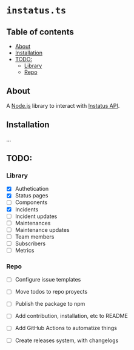 # `instatus.ts`

## Table of contents
  - [About](#about)
  - [Installation](#installation)
  - [TODO:](#todo)
    - [Library](#library)
    - [Repo](#repo)

## About
A [Node.js](https://nodejs.org/) library to interact with [Instatus API](https://instatus.com/help/api).


## Installation
...

## TODO:
### Library
- [x] Authetication
- [x] Status pages
- [ ] Components
- [x] Incidents
- [ ] Incident updates
- [ ] Maintenances
- [ ] Maintenance updates
- [ ] Team members
- [ ] Subscribers
- [ ] Metrics

### Repo
- [ ] Configure issue templates
- [ ] Move todos to repo proyects
- [ ] Publish the package to npm
- [ ] Add contribution, installation, etc to README
- [ ] Add GitHub Actions to automatize things
- [ ] Create releases system, with changelogs

